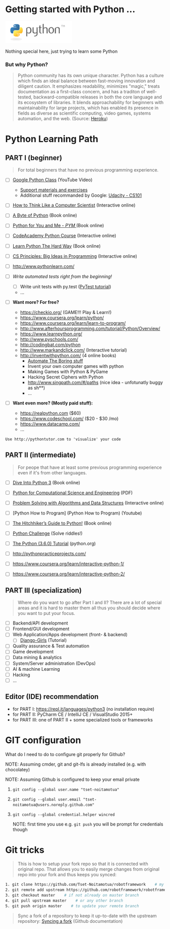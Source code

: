 Getting started with Python ... 
===============================

![python_logo](images/python_logo.png)

Nothing special here, just trying to learn some Python

### But why Python?
> Python community has its own unique character. Python has a culture which finds an ideal balance between fast-moving innovation and diligent caution. It emphasizes readability, minimizes "magic," treats documentation as a first-class concern, and has a traditon of well-tested, backward-compatible releases in both the core language and its ecosystem of libraries. It blends approachability for beginners with maintainability for large projects, which has enabled its presence in fields as diverse as scientific computing, video games, systems automation, and the web. (Source: [Heroku](https://blog.heroku.com/python_and_django))

Python Learning Path
====================

## PART I (beginner)
> For total beginners that have no previous programming experience.
> 


* [ ] [Google Python Class](https://youtu.be/tKTZoB2Vjuk?list=PLC8825D0450647509) (YouTube Video)
    * [Support materials and exercises](https://developers.google.com/edu/python/)
    * Additional stuff recommanded by Google: [Udacity - CS101](http://udacity.com/course/cs101)
* [ ] [How to Think Like a Computer Scientist](http://interactivepython.org/runestone/static/thinkcspy/index.html) (Interactive online)
* [ ] [A Byte of Python](https://python.swaroopch.com/first_steps.html) (Book online)
* [ ] [Python for You and Me - _PYM_ ](http://pymbook.readthedocs.io/en/latest/) (Book online)
* [ ] [CodeAcademy Python Course](https://www.codecademy.com/learn/python) (Interactive online)
* [ ] [Learn Python The Hard Way](https://learnpythonthehardway.org/book/) (Book online)
* [ ] [CS Principles: Big Ideas in Programming](http://interactivepython.org/runestone/static/StudentCSP/index.html) (Interactive online)
* [ ] http://www.pythonlearn.com/
* [ ] *Write automated tests right from the beginning!*
    * [ ] Write unit tests with py.test ([PyTest tutorial](https://github.com/keeppythonweird/catinabox))
    * ...


* [ ] **Want more? For free?**
  - https://checkio.org/ (GAME!!! Play & Learn!)
  - https://www.coursera.org/learn/python/
  - https://www.coursera.org/learn/learn-to-program/
  - http://www.afterhoursprogramming.com/tutorial/Python/Overview/
  - https://www.learnpython.org/
  - http://www.pyschools.com/
  - http://codingbat.com/python
  - http://www.markandclick.com/ (Interactive tutorial)
  - http://inventwithpython.com/ (4 online books)
    - [Automate The Boring stuff](http://automatetheboringstuff.com/)
    - Invent your own computer games with python
    - Making Games with Python & PyGame
    - Hacking Secret Ciphers with Python
    - http://www.singpath.com/#/paths (nice idea - unfotunatly buggy as sh**)
    - ...

* [ ] **Want even more? (Mostly paid stuff):**
  - https://realpython.com ($60)
  - https://www.codeschool.com/ ($20 - $30 /mo)
  - https://www.datacamp.com/
  - ...

```md
Use http://pythontutor.com to 'visualize' your code
```




## PART II (intermediate)
> For peope that have at least some previous programming experience even if it's from other languages.

* [ ] [Dive Into Python 3](http://www.diveintopython3.net/) (Book online)
* [ ] [Python for Computational Science and Engineering](http://www.southampton.ac.uk/~fangohr/training/python/pdfs/Python-for-Computational-Science-and-Engineering.pdf) (PDF)
* [ ] [Problem Solving with Algorithms and Data Structures](http://interactivepython.org/runestone/static/pythonds/index.html) (Interactive online)
* [ ] [Python How to Program] (Python How to Program) (Youtube)
* [ ] [The Hitchhiker’s Guide to Python!](http://docs.python-guide.org/en/latest/) (Book online)
* [ ] [Python Challenge](http://www.pythonchallenge.com/) (Solve riddles!)
* [ ] [The Python (3.6.0) Tutorial](https://docs.python.org/3/tutorial/index.html) (python.org)
* [ ] http://pythonpracticeprojects.com/
* [ ] https://www.coursera.org/learn/interactive-python-1/
* [ ] https://www.coursera.org/learn/interactive-python-2/


## PART III (specialization)
> Where do you want to go after Part I and II? There are a lot of special areas and it is hard to master them all thus you should decide where you want to put your focus.

* [ ] Backend/API development
* [ ] Frontend/GUI development
* [ ] Web Application/Apps development (front- & backend)
    * [ ] [Django-Girls](https://djangogirls.org/) (Tutorial)
* [ ] Quality assurance & Test automation
* [ ] Game development
* [ ] Data mining & analytics
* [ ] System/Server administration (DevOps)
* [ ] AI & machine Learning
* [ ] Hacking
* [ ] ...

## Editor (IDE) recommendation
 - for PART I: https://repl.it/languages/python3 (no installation require)
 - for PART II: PyCharm CE / IntelliJ CE / VisualStudio 2015+
 - for PART III: one of PART II + some specialized tools or frameworks




GIT configuration
=================
What do I need to do to configure git properly for Github?

NOTE: Assuming cmder, git and git-lfs is already installed (e.g. with chocolatey)

NOTE: Assuming Github is configured to keep your email private

1. `git config --global user.name "tset-noitamotua"`
2. `git config --global user.email "tset-noitamotua@users.noreply.github.com"`
3. `git config --global credential.helper wincred`
    
    NOTE: first time you use e.g. `git push` you will be prompt for credentials though

Git tricks
==========

> This is how to setup your fork repo so that it is connected with original repo. 
> That allows you to easily merge changes from original repo into your fork
> and thus keeps you synced:

```bash
1. git clone https://github.com/Tset-Noitamotua/robotframework    # my fork url
2. git remote add upstream https://github.com/robotframework/robotframework.git    # upstream repo url
3. git checkout master    # if not already on master branch
4. git pull upstream master    # or any other branch 
5. git push origin master    # to update your remote branch
```

> Sync a fork of a repository to keep it up-to-date with the upstream repository:
> [Syncing a fork](https://help.github.com/articles/syncing-a-fork/)
> (Github documentation)
